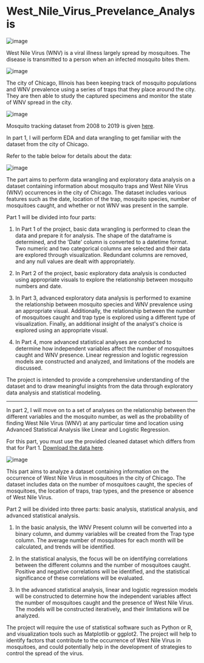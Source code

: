 # West_Nile_Virus_Prevelance_Analysis

<img alt="image" src="https://www.cdc.gov/dotw/westnilevirus/images/main_928px.jpg?_=32625">

West Nile Virus (WNV) is a viral illness largely spread by mosquitoes. The disease is transmitted to a person when an infected mosquito bites them.

<img alt="image" src="https://tooelehealth.org/wp-content/uploads/2016/02/WestNileVirus-large.png.webp">


The city of Chicago, Illinois has been keeping track of mosquito populations and WNV prevalence using a series of traps that they place around the city. They are then able to study the captured specimens and monitor the state of WNV spread in the city.

![image](https://user-images.githubusercontent.com/122119114/224687747-fd717e66-a7b1-46f6-9c3c-266c97c315bd.png)

Mosquito tracking dataset from 2008 to 2019 is given [here](https://docs.google.com/uc?export=download&id=159teLRYzRf8tbAUwlKZw_W68MGsn8gfR).

In part 1, I will perform EDA and data wrangling to get familiar with the dataset from the city of Chicago.

Refer to the table below for details about the data:

![image](https://user-images.githubusercontent.com/122119114/224685974-c00c62f6-7ebf-43e2-bde7-44d334ad7916.png)

The part aims to perform data wrangling and exploratory data analysis on a dataset containing information about mosquito traps and West Nile Virus (WNV) occurrences in the city of Chicago. The dataset includes various features such as the date, location of the trap, mosquito species, number of mosquitoes caught, and whether or not WNV was present in the sample.

Part 1 will be divided into four parts:

1. In Part 1 of the project, basic data wrangling is performed to clean the data and prepare it for analysis. The shape of the dataframe is determined, and the 'Date' column is converted to a datetime format. Two numeric and two categorical columns are selected and their data are explored through visualization. Redundant columns are removed, and any null values are dealt with appropriately.

2. In Part 2 of the project, basic exploratory data analysis is conducted using appropriate visuals to explore the relationship between mosquito numbers and date.

3. In Part 3, advanced exploratory data analysis is performed to examine the relationship between mosquito species and WNV prevalence using an appropriate visual. Additionally, the relationship between the number of mosquitoes caught and trap type is explored using a different type of visualization. Finally, an additional insight of the analyst's choice is explored using an appropriate visual.

4. In Part 4, more advanced statistical analyses are conducted to determine how independent variables affect the number of mosquitoes caught and WNV presence. Linear regression and logistic regression models are constructed and analyzed, and limitations of the models are discussed.

The project is intended to provide a comprehensive understanding of the dataset and to draw meaningful insights from the data through exploratory data analysis and statistical modeling.

---

In part 2, I will move on to a set of analyses on the relationship between the different variables and the mosquito number, as well as the probability of finding West Nile Virus (WNV) at any particular time and location using Advanced Statistical Analysis like Linear and Logistic Regression.




For this part, you must use the provided cleaned dataset which differs from that for Part 1. [Download the data here](https://api.brainstation.io/content/link/1OlcA7a7d0KXPMpFEZdjcgiNwqBsPEVPl).

<img alt="image" src="https://www.sccmad.org/images/mosquito-abatement-blog-post-3.jpg">

This part aims to analyze a dataset containing information on the occurrence of West Nile Virus in mosquitoes in the city of Chicago. The dataset includes data on the number of mosquitoes caught, the species of mosquitoes, the location of traps, trap types, and the presence or absence of West Nile Virus.

Part 2 will be divided into three parts: basic analysis, statistical analysis, and advanced statistical analysis.

1. In the basic analysis, the WNV Present column will be converted into a binary column, and dummy variables will be created from the Trap type column. The average number of mosquitoes for each month will be calculated, and trends will be identified.

2. In the statistical analysis, the focus will be on identifying correlations between the different columns and the number of mosquitoes caught. Positive and negative correlations will be identified, and the statistical significance of these correlations will be evaluated.

3. In the advanced statistical analysis, linear and logistic regression models will be constructed to determine how the independent variables affect the number of mosquitoes caught and the presence of West Nile Virus. The models will be constructed iteratively, and their limitations will be analyzed.

The project will require the use of statistical software such as Python or R, and visualization tools such as Matplotlib or ggplot2. The project will help to identify factors that contribute to the occurrence of West Nile Virus in mosquitoes, and could potentially help in the development of strategies to control the spread of the virus.

